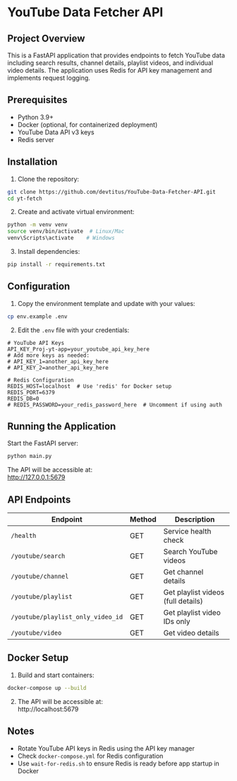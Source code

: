# YouTube Data Fetcher API

## Project Overview

This is a FastAPI application that provides endpoints to fetch YouTube data including search results, channel details, playlist videos, and individual video details. The application uses Redis for API key management and implements request logging.

## Prerequisites

- Python 3.9+
- Docker (optional, for containerized deployment)
- YouTube Data API v3 keys
- Redis server

## Installation

1. Clone the repository:

```bash
git clone https://github.com/devtitus/YouTube-Data-Fetcher-API.git
cd yt-fetch
```

2. Create and activate virtual environment:

```bash
python -m venv venv
source venv/bin/activate  # Linux/Mac
venv\Scripts\activate    # Windows
```

3. Install dependencies:

```bash
pip install -r requirements.txt
```

## Configuration

1. Copy the environment template and update with your values:

```bash
cp env.example .env
```

2. Edit the `.env` file with your credentials:

```env
# YouTube API Keys
API_KEY_Proj-yt-app=your_youtube_api_key_here
# Add more keys as needed:
# API_KEY_1=another_api_key_here
# API_KEY_2=another_api_key_here

# Redis Configuration
REDIS_HOST=localhost  # Use 'redis' for Docker setup
REDIS_PORT=6379
REDIS_DB=0
# REDIS_PASSWORD=your_redis_password_here  # Uncomment if using auth
```

## Running the Application

Start the FastAPI server:

```bash
python main.py
```

The API will be accessible at:  
http://127.0.0.1:5679

## API Endpoints

| Endpoint                          | Method | Description                        |
| --------------------------------- | ------ | ---------------------------------- |
| `/health`                         | GET    | Service health check               |
| `/youtube/search`                 | GET    | Search YouTube videos              |
| `/youtube/channel`                | GET    | Get channel details                |
| `/youtube/playlist`               | GET    | Get playlist videos (full details) |
| `/youtube/playlist_only_video_id` | GET    | Get playlist video IDs only        |
| `/youtube/video`                  | GET    | Get video details                  |

## Docker Setup

1. Build and start containers:

```bash
docker-compose up --build
```

2. The API will be accessible at:  
   http://localhost:5679

## Notes

- Rotate YouTube API keys in Redis using the API key manager
- Check `docker-compose.yml` for Redis configuration
- Use `wait-for-redis.sh` to ensure Redis is ready before app startup in Docker

